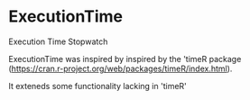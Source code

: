 # ExecutionTime
Execution Time Stopwatch

ExecutionTime was inspired by inspired by the 'timeR package (https://cran.r-project.org/web/packages/timeR/index.html).

It exteneds some functionality lacking in 'timeR'
